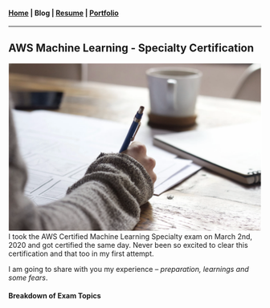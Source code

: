 #### [Home](/index) | Blog | [Resume](/resume) | [Portfolio](/portfolio)
---

<h2 class="title">AWS Machine Learning - Specialty Certification</h2>
<img class="blog-image-header" src="images/blogs/aws-prep/header.png?raw=true"/>
<div>
I took the AWS Certified Machine Learning Specialty exam on March 2nd, 2020 and got certified the same day. Never been so excited to clear this certification and that too in my first attempt.

<p>I am going to share with you my experience – <i>preparation, learnings and some fears</i>.</p>
<h4>Breakdown of Exam Topics</h4>
</div>